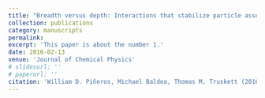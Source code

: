 ```yaml
---
title: "Breadth versus depth: Interactions that stabilize particle assemblies to changes in density or temperature"
collection: publications
category: manuscripts
permalink: 
excerpt: 'This paper is about the number 1.'
date: 2016-02-13
venue: 'Journal of Chemical Physics'
# slidesurl: ''
# paperurl: ''
citation: 'William D. Piñeros, Michael Baldea, Thomas M. Truskett (2016). &quot; Breadth versus depth: Interactions that stabilize particle assemblies to changes in density or temperature 1.&quot; <i>Journal of Chemical Physics</i>'
---
```

